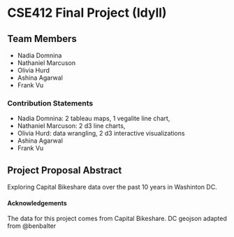 # CSE412 Final Project (Idyll)

## Team Members

- Nadia Domnina
- Nathaniel Marcuson
- Olivia Hurd
- Ashina Agarwal
- Frank Vu

### Contribution Statements

- Nadia Domnina: 2 tableau maps, 1 vegalite line chart, 
- Nathaniel Marcuson: 2 d3 line charts,
- Olivia Hurd: data wrangling, 2 d3 interactive visualizations
- Ashina Agarwal
- Frank Vu

## Project Proposal Abstract

Exploring Capital Bikeshare data over the past 10 years in Washinton DC.

#### Acknowledgements

The data for this project comes from Capital Bikeshare. DC geojson adapted from @benbalter
